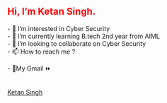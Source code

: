 <h2><font color="red"> Hi, I’m Ketan Singh. </font></h2>
- 👀 I’m interested in Cyber Security
<br >
- 🌱 I’m currently learning B.tech 2nd year from AIML
<br >
- 💞️ I’m looking to collaborate on Cyber Security
<br >
- 📫 How to reach me ?
<br >
<p>- 💌My Gmail ⏩</p>
<br >
<a href = "hackerrajaput6@gmail.com">Ketan Singh</a>

 

<!---
HackerRajaput86/HackerRajaput86 is a ✨ special ✨ repository because its `README.md` (this file) appears on your GitHub profile.
You can click the Preview link to take a look at your changes.
--->
